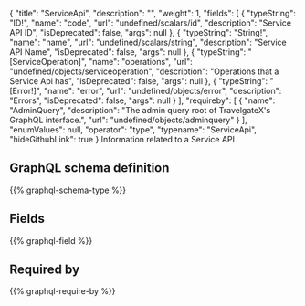 {
  "title": "ServiceApi",
  "description": "",
  "weight": 1,
  "fields": [
    {
      "typeString": "ID!",
      "name": "code",
      "url": "undefined/scalars/id",
      "description": "Service API ID",
      "isDeprecated": false,
      "args": null
    },
    {
      "typeString": "String!",
      "name": "name",
      "url": "undefined/scalars/string",
      "description": "Service API Name",
      "isDeprecated": false,
      "args": null
    },
    {
      "typeString": "[ServiceOperation]",
      "name": "operations",
      "url": "undefined/objects/serviceoperation",
      "description": "Operations that a Service Api has",
      "isDeprecated": false,
      "args": null
    },
    {
      "typeString": "[Error!]",
      "name": "error",
      "url": "undefined/objects/error",
      "description": "Errors",
      "isDeprecated": false,
      "args": null
    }
  ],
  "requireby": [
    {
      "name": "AdminQuery",
      "description": "The admin query root of TravelgateX's GraphQL interface.",
      "url": "undefined/objects/adminquery"
    }
  ],
  "enumValues": null,
  "operator": "type",
  "typename": "ServiceApi",
  "hideGithubLink": true
}
Information related to a Service API
## GraphQL schema definition

{{% graphql-schema-type %}}

## Fields

{{% graphql-field %}}

## Required by

{{% graphql-require-by %}}
